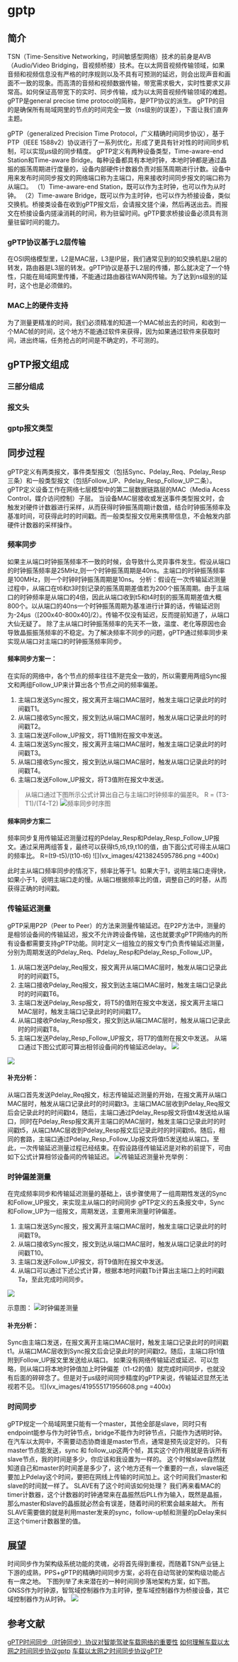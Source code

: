 # gptp
## 简介
TSN（Time-Sensitive Networking，时间敏感型网络）技术的前身是AVB（Audio/Video Bridging，音视频桥接）技术。在以太网音视频传输领域，如果音频和视频信息没有严格的时序规则以及不具有可预测的延迟，则会出现声音和画面不一致的现象。而高清的音频和视频数据传输，带宽需求极大，实时性要求又非常高。如何保证高带宽下的实时、同步传输，成为以太网音视频传输领域的难题。
gPTP是general precise time protocol的简称，是PTP协议的派生。
gPTP的目的是确保所有局域网里的节点的时间完全一致（ns级别的误差），下面让我们直奔主题。

gPTP（generalized Precision Time Protocol，广义精确时间同步协议），基于PTP（IEEE 1588v2）协议进行了一系列优化，形成了更具有针对性的时间同步机制，可以实现μs级的同步精度。
gPTP定义有两种设备类型，Time-aware-end Station和Time-aware Bridge。每种设备都具有本地时钟，本地时钟都是通过晶振的振荡周期进行度量的，设备内部硬件计数器负责对振荡周期进行计数。设备中用来发布时间同步报文的网络端口称为主端口，用来接收时间同步报文的端口称为从端口。
（1）Time-aware-end Station，既可以作为主时钟，也可以作为从时钟。
（2）Time-aware Bridge，既可以作为主时钟，也可以作为桥接设备，类似交换机。桥接类设备在收到gPTP报文后，会请报文搓个澡，然后再送出去。而报文在桥接设备内搓澡消耗的时间，称为驻留时间。gPTP要求桥接设备必须具有测量驻留时间的能力。

### gPTP协议基于L2层传输

在OSI网络模型里，L2是MAC层，L3是IP层，我们通常见到的如交换机是L2层的转发，路由器是L3层的转发。gPTP协议是基于L2层的传播，那么就决定了一个特性，只能在局域网里传播，不能通过路由器往WAN网传输。为了达到ns级别的延时，这个也是必须做的。

### MAC上的硬件支持
为了测量更精准的时间，我们必须精准的知道一个MAC帧出去的时间，和收到一个MAC帧的时间，这个地方不能通过软件来获得，因为如果通过软件来获取时间，进出终端，任务抢占的时间是不确定的，不可测的。

## gPTP报文组成
### 三部分组成

### 报文头

### gptp报文类型

## 同步过程
gPTP定义有两类报文，事件类型报文（包括Sync、Pdelay_Req、Pdelay_Resp三条）和一般类型报文（包括Follow_UP、Pdelay_Resp_Follow_UP二条）。gPTP定义设备工作在网络七层模型中的第二层数据链路层的MAC（Media Acess Control，媒介访问控制）子层。
当设备MAC层接收或发送事件类型报文时，会触发对硬件计数器进行采样，从而获得时钟振荡周期计数值，结合时钟振荡频率及基准时间，可获得此时的时间戳。而一般类型报文仅用来携带信息，不会触发内部硬件计数器的采样操作。

### 频率同步

如果主从端口时钟振荡频率不一致的时候，会导致什么灵异事件发生。假设从端口的时钟振荡频率是25MHz,则一个时钟振荡周期是40ns。主端口的时钟振荡频率是100MHz，则一个时钟时钟振荡周期是10ns。
分析：假设在一次传输延迟测量过程中，从端口在t6和t3时刻记录的振荡周期差值若为200个振荡周期。由于主端口的时钟频率是从端口的4倍，因此从端口收到t5和t4时刻的振荡周期差值大概800个。以从端口的40ns一个时钟振荡周期为基准进行计算的话，传输延迟则为-24μs（[200x40-800x40]/2）。传输不仅没有延迟，反而提前知道了，从端口大仙无疑了。
除了主从端口时钟振荡频率的先天不一致，温度、老化等原因也会导致晶振振荡频率的不稳定。为了解决频率不同步的问题，gPTP通过频率同步来实现从端口对主端口的时钟振荡频率同步。
#### 频率同步方案一：
在实际的网络中，各个节点的频率往往不是完全一致的，所以需要用两组Sync报文和两组Follow_UP来计算出各个节点之间的频率偏差。

1. 主端口发送Sync报文，报文离开主端口MAC层时，触发主端口记录此时的时间戳T1。
2. 从端口接收Sync报文，报文到达从端口MAC层时，触发从端口记录此时的时间戳T2。
3. 主端口发送Follow_UP报文，将T1值附在报文中发送。
4. 主端口发送Sync报文，报文离开主端口MAC层时，触发主端口记录此时的时间戳T3。
5. 从端口接收Sync报文，报文到达从端口MAC层时，触发从端口记录此时的时间戳T4。
6. 主端口发送Follow_UP报文，将T3值附在报文中发送。
>从端口通过下图所示公式计算出自己与主端口时钟频率的偏差R。
R = (T3-T1)/(T4-T2)
![频率同步时序图](vx_images/132275295909144.png)

#### 频率同步方案二
频率同步复用传输延迟测量过程的Pdelay_Resp和Pdelay_Resp_Follow_UP报文。通过采用两组答复，最终可以获得t5,t6,t9,t10的值，由下面公式可得主从端口的频率比。 
R=(t9-t5)/(t10-t6)
![](vx_images/4213824595786.png =400x)

此时主从端口频率同步的情况下，频率比等于1。如果大于1，说明主端口走得快，如果小于1，说明主端口走的慢。从端口根据频率比的值，调整自己的时基，从而获得正确的时间戳。

### 传输延迟测量
gPTP采用P2P（Peer to Peer）的方法来测量传输延迟。在P2P方法中，测量的是相邻设备间的传输延迟，报文不允许跨设备传输，这也就要求gPTP网络内的所有设备都需要支持gPTP功能。同时定义一组独立的报文专门负责传输延迟测量，分别为周期发送的Pdelay_Req、Pdelay_Resp和Pdelay_Resp_Follow_UP。

1. 从端口发送Pdelay_Req报文，报文离开从端口MAC层时，触发从端口记录此时的时间戳T5。
2. 主端口接收Pdelay_Req报文，报文到达主端口MAC层时，触发主端口记录此时的时间戳T6。
3. 主端口发送Pdelay_Resp报文，将T5的值附在报文中发送，报文离开主端口MAC层时，触发主端口记录此时的时间戳T7。
4. 从端口接收Pdelay_Resp报文，报文到达从端口MAC层时，触发从端口记录此时的时间戳T8。
5. 主端口发送Pdelay_Resp_Follow_UP报文，将T7的值附在报文中发送。
从端口通过下图公式即可算出相邻设备间的传输延迟delay。
![](vx_images/548344909542474.png)

![](vx_images/47006020668310.png)

#### 补充分析：
从端口首先发送Pdelay_Req报文，标志传输延迟测量的开始，在报文离开从端口MAC层时，触发从端口记录此时的时间戳t3。主端口MAC层收到Pdelay_Req报文后会记录此时的时间戳t4，随后，主端口通过Pdelay_Resp报文将值t4发送给从端口，同时在Pdelay_Resp报文离开主端口的MAC层时，触发主端口记录此时的时间戳t5，从端口MAC层收到Pdelay_Resp报文后记录此时的时间戳t6。随后，相同的套路，主端口通过Pdelay_Resp_Follow_Up报文将值t5发送给从端口。至此，一次传输延迟测量过程已经结束。在假设路径传输延迟是对称的前提下，可由如下公式计算相邻设备间的传输延迟。
![传输延迟测量补充举例：](vx_images/256645023142264.png)

### 时钟偏差测量
在完成频率同步和传输延迟测量的基础上，该步骤使用了一组周期性发送的Sync和Follow_UP报文，来实现主从端口的时间同步
gPTP定义的五条报文中，Sync和Follow_UP为一组报文，周期发送，主要用来测量时钟偏差。
1. 主端口发送Sync报文，报文离开主端口MAC层时，触发主端口记录此时的时间戳T9。
2. 从端口接收Sync报文，报文到达从端口MAC层时，触发从端口记录此时的时间戳T10。
3. 主端口发送Follow_UP报文，将T9值附在报文中发送。
4. 从端口可以通过下述公式计算，根据本地时间戳Tb计算出主端口上的时间戳Ta，至此完成时间同步。

![](vx_images/400765081826794.png)

示意图：
![时钟偏差测量](vx_images/78126213920934.png)

#### 补充分析：
Sync由主端口发送，在报文离开主端口MAC层时，触发主端口记录此时的时间戳t1。从端口MAC层收到Sync报文后会记录此时的时间戳t2。随后，主端口将t1值附到Follow_UP报文里发送给从端口。
如果没有网络传输延迟或延迟、可以忽略，则从端口将本地时钟值加上时钟偏差（t1-t2的值）就完成时间同步，也就没有后面的碎碎念了。但是对于μs级时间同步精度的gPTP来说，传输延迟显然无法视若不见。
![](vx_images/419555171956608.png =400x)

### 时间同步
gPTP规定一个局域网里只能有一个master，其他全部是slave，同时只有endpoint能参与作为时钟节点，bridge不能作为时钟节点，只能作为透明时钟。在汽车以太网中，不需要动态协商谁是master节点，通常是预先设定好的。
只有master节点能发送，sync 和 follow_up这两个帧，其实这个的作用就是告诉所有slave节点，我的时间是多少，你应该和我设置为一样的。
这个时候slave自然就知道自己和master的时间差是多少了，这个地方还有一个重要的一点，slave端还要加上Pdelay这个时间，要把在网线上传输的时间加上。这个时间我们master和slave的时间就一样了。
SLAVE有了这个时间该如何处理？
我们再来看MAC的timer计数器，这个计数器的时钟通常来在晶振然后PLL作为输入，既然是晶振，那么master和slave的晶振就必然会有误差，随着时间的积累会越来越大。
所有SLAVE需要做的就是利用master发来的sync，follow-up帧和测量的pDelay来纠正这个timer计数器里的值。

## 展望
时间同步作为架构级系统功能的灵魂，必将首先得到重视，而随着TSN产业链上下游的成熟，PPS+gPTP的精确时间同步方案，必将在自动驾驶的架构级功能占有一席之地。
下图列举了未来潜在的一种时间同步落地架构方案，如下图。GNSS作为时钟源，智驾域控制器作为主时钟，整车域控制器作为桥接设备，其它域控制器作为从时钟。
![](vx_images/160095230960740.png)

## 参考文献
[gPTP时间同步（时钟同步）协议对智能驾驶车载网络的重要性](https://zhuanlan.zhihu.com/p/455988582)
[如何理解车载以太网之时间同步协议gptp](https://www.suncve.com/ruhelijiechezaiyitaiwangzhishijiantongbuxieyigptp/)
[车载以太网之时间同步协议gPTP](https://zhuanlan.zhihu.com/p/101003490)

